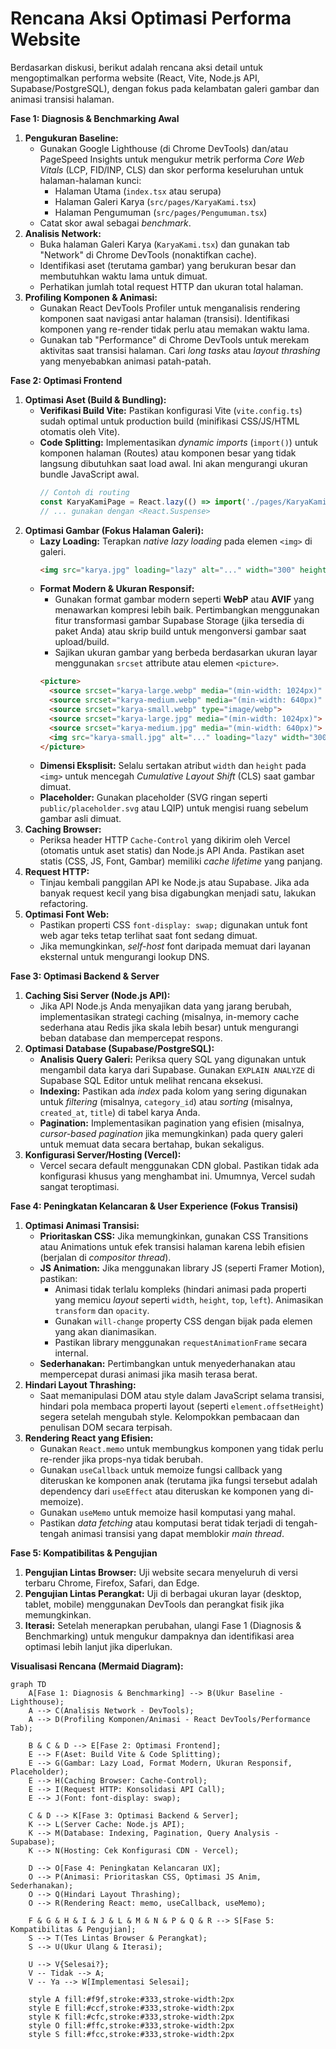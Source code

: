 # Rencana Aksi Optimasi Performa Website

Berdasarkan diskusi, berikut adalah rencana aksi detail untuk mengoptimalkan performa website (React, Vite, Node.js API, Supabase/PostgreSQL), dengan fokus pada kelambatan galeri gambar dan animasi transisi halaman.

**Fase 1: Diagnosis & Benchmarking Awal**

1.  **Pengukuran Baseline:**
    *   Gunakan Google Lighthouse (di Chrome DevTools) dan/atau PageSpeed Insights untuk mengukur metrik performa *Core Web Vitals* (LCP, FID/INP, CLS) dan skor performa keseluruhan untuk halaman-halaman kunci:
        *   Halaman Utama (`index.tsx` atau serupa)
        *   Halaman Galeri Karya (`src/pages/KaryaKami.tsx`)
        *   Halaman Pengumuman (`src/pages/Pengumuman.tsx`)
    *   Catat skor awal sebagai *benchmark*.
2.  **Analisis Network:**
    *   Buka halaman Galeri Karya (`KaryaKami.tsx`) dan gunakan tab "Network" di Chrome DevTools (nonaktifkan cache).
    *   Identifikasi aset (terutama gambar) yang berukuran besar dan membutuhkan waktu lama untuk dimuat.
    *   Perhatikan jumlah total request HTTP dan ukuran total halaman.
3.  **Profiling Komponen & Animasi:**
    *   Gunakan React DevTools Profiler untuk menganalisis rendering komponen saat navigasi antar halaman (transisi). Identifikasi komponen yang re-render tidak perlu atau memakan waktu lama.
    *   Gunakan tab "Performance" di Chrome DevTools untuk merekam aktivitas saat transisi halaman. Cari *long tasks* atau *layout thrashing* yang menyebabkan animasi patah-patah.

**Fase 2: Optimasi Frontend**

1.  **Optimasi Aset (Build & Bundling):**
    *   **Verifikasi Build Vite:** Pastikan konfigurasi Vite (`vite.config.ts`) sudah optimal untuk production build (minifikasi CSS/JS/HTML otomatis oleh Vite).
    *   **Code Splitting:** Implementasikan *dynamic imports* (`import()`) untuk komponen halaman (Routes) atau komponen besar yang tidak langsung dibutuhkan saat load awal. Ini akan mengurangi ukuran bundle JavaScript awal.
        ```typescript
        // Contoh di routing
        const KaryaKamiPage = React.lazy(() => import('./pages/KaryaKami'));
        // ... gunakan dengan <React.Suspense>
        ```
2.  **Optimasi Gambar (Fokus Halaman Galeri):**
    *   **Lazy Loading:** Terapkan *native lazy loading* pada elemen `<img>` di galeri.
        ```html
        <img src="karya.jpg" loading="lazy" alt="..." width="300" height="200" />
        ```
    *   **Format Modern & Ukuran Responsif:**
        *   Gunakan format gambar modern seperti **WebP** atau **AVIF** yang menawarkan kompresi lebih baik. Pertimbangkan menggunakan fitur transformasi gambar Supabase Storage (jika tersedia di paket Anda) atau skrip build untuk mengonversi gambar saat upload/build.
        *   Sajikan ukuran gambar yang berbeda berdasarkan ukuran layar menggunakan `srcset` attribute atau elemen `<picture>`.
        ```html
        <picture>
          <source srcset="karya-large.webp" media="(min-width: 1024px)" type="image/webp">
          <source srcset="karya-medium.webp" media="(min-width: 640px)" type="image/webp">
          <source srcset="karya-small.webp" type="image/webp">
          <source srcset="karya-large.jpg" media="(min-width: 1024px)">
          <source srcset="karya-medium.jpg" media="(min-width: 640px)">
          <img src="karya-small.jpg" alt="..." loading="lazy" width="300" height="200">
        </picture>
        ```
    *   **Dimensi Eksplisit:** Selalu sertakan atribut `width` dan `height` pada `<img>` untuk mencegah *Cumulative Layout Shift* (CLS) saat gambar dimuat.
    *   **Placeholder:** Gunakan placeholder (SVG ringan seperti `public/placeholder.svg` atau LQIP) untuk mengisi ruang sebelum gambar asli dimuat.
3.  **Caching Browser:**
    *   Periksa header HTTP `Cache-Control` yang dikirim oleh Vercel (otomatis untuk aset statis) dan Node.js API Anda. Pastikan aset statis (CSS, JS, Font, Gambar) memiliki *cache lifetime* yang panjang.
4.  **Request HTTP:**
    *   Tinjau kembali panggilan API ke Node.js atau Supabase. Jika ada banyak request kecil yang bisa digabungkan menjadi satu, lakukan refactoring.
5.  **Optimasi Font Web:**
    *   Pastikan properti CSS `font-display: swap;` digunakan untuk font web agar teks tetap terlihat saat font sedang dimuat.
    *   Jika memungkinkan, *self-host* font daripada memuat dari layanan eksternal untuk mengurangi lookup DNS.

**Fase 3: Optimasi Backend & Server**

1.  **Caching Sisi Server (Node.js API):**
    *   Jika API Node.js Anda menyajikan data yang jarang berubah, implementasikan strategi caching (misalnya, in-memory cache sederhana atau Redis jika skala lebih besar) untuk mengurangi beban database dan mempercepat respons.
2.  **Optimasi Database (Supabase/PostgreSQL):**
    *   **Analisis Query Galeri:** Periksa query SQL yang digunakan untuk mengambil data karya dari Supabase. Gunakan `EXPLAIN ANALYZE` di Supabase SQL Editor untuk melihat rencana eksekusi.
    *   **Indexing:** Pastikan ada *index* pada kolom yang sering digunakan untuk *filtering* (misalnya, `category_id`) atau *sorting* (misalnya, `created_at`, `title`) di tabel karya Anda.
    *   **Pagination:** Implementasikan pagination yang efisien (misalnya, *cursor-based pagination* jika memungkinkan) pada query galeri untuk memuat data secara bertahap, bukan sekaligus.
3.  **Konfigurasi Server/Hosting (Vercel):**
    *   Vercel secara default menggunakan CDN global. Pastikan tidak ada konfigurasi khusus yang menghambat ini. Umumnya, Vercel sudah sangat teroptimasi.

**Fase 4: Peningkatan Kelancaran & User Experience (Fokus Transisi)**

1.  **Optimasi Animasi Transisi:**
    *   **Prioritaskan CSS:** Jika memungkinkan, gunakan CSS Transitions atau Animations untuk efek transisi halaman karena lebih efisien (berjalan di *compositor thread*).
    *   **JS Animation:** Jika menggunakan library JS (seperti Framer Motion), pastikan:
        *   Animasi tidak terlalu kompleks (hindari animasi pada properti yang memicu *layout* seperti `width`, `height`, `top`, `left`). Animasikan `transform` dan `opacity`.
        *   Gunakan `will-change` property CSS dengan bijak pada elemen yang akan dianimasikan.
        *   Pastikan library menggunakan `requestAnimationFrame` secara internal.
    *   **Sederhanakan:** Pertimbangkan untuk menyederhanakan atau mempercepat durasi animasi jika masih terasa berat.
2.  **Hindari Layout Thrashing:**
    *   Saat memanipulasi DOM atau style dalam JavaScript selama transisi, hindari pola membaca properti layout (seperti `element.offsetHeight`) segera setelah mengubah style. Kelompokkan pembacaan dan penulisan DOM secara terpisah.
3.  **Rendering React yang Efisien:**
    *   Gunakan `React.memo` untuk membungkus komponen yang tidak perlu re-render jika props-nya tidak berubah.
    *   Gunakan `useCallback` untuk memoize fungsi callback yang diteruskan ke komponen anak (terutama jika fungsi tersebut adalah dependency dari `useEffect` atau diteruskan ke komponen yang di-memoize).
    *   Gunakan `useMemo` untuk memoize hasil komputasi yang mahal.
    *   Pastikan *data fetching* atau komputasi berat tidak terjadi di tengah-tengah animasi transisi yang dapat memblokir *main thread*.

**Fase 5: Kompatibilitas & Pengujian**

1.  **Pengujian Lintas Browser:** Uji website secara menyeluruh di versi terbaru Chrome, Firefox, Safari, dan Edge.
2.  **Pengujian Lintas Perangkat:** Uji di berbagai ukuran layar (desktop, tablet, mobile) menggunakan DevTools dan perangkat fisik jika memungkinkan.
3.  **Iterasi:** Setelah menerapkan perubahan, ulangi Fase 1 (Diagnosis & Benchmarking) untuk mengukur dampaknya dan identifikasi area optimasi lebih lanjut jika diperlukan.

**Visualisasi Rencana (Mermaid Diagram):**

```mermaid
graph TD
    A[Fase 1: Diagnosis & Benchmarking] --> B(Ukur Baseline - Lighthouse);
    A --> C(Analisis Network - DevTools);
    A --> D(Profiling Komponen/Animasi - React DevTools/Performance Tab);

    B & C & D --> E[Fase 2: Optimasi Frontend];
    E --> F(Aset: Build Vite & Code Splitting);
    E --> G(Gambar: Lazy Load, Format Modern, Ukuran Responsif, Placeholder);
    E --> H(Caching Browser: Cache-Control);
    E --> I(Request HTTP: Konsolidasi API Call);
    E --> J(Font: font-display: swap);

    C & D --> K[Fase 3: Optimasi Backend & Server];
    K --> L(Server Cache: Node.js API);
    K --> M(Database: Indexing, Pagination, Query Analysis - Supabase);
    K --> N(Hosting: Cek Konfigurasi CDN - Vercel);

    D --> O[Fase 4: Peningkatan Kelancaran UX];
    O --> P(Animasi: Prioritaskan CSS, Optimasi JS Anim, Sederhanakan);
    O --> Q(Hindari Layout Thrashing);
    O --> R(Rendering React: memo, useCallback, useMemo);

    F & G & H & I & J & L & M & N & P & Q & R --> S[Fase 5: Kompatibilitas & Pengujian];
    S --> T(Tes Lintas Browser & Perangkat);
    S --> U(Ukur Ulang & Iterasi);

    U --> V{Selesai?};
    V -- Tidak --> A;
    V -- Ya --> W[Implementasi Selesai];

    style A fill:#f9f,stroke:#333,stroke-width:2px
    style E fill:#ccf,stroke:#333,stroke-width:2px
    style K fill:#cfc,stroke:#333,stroke-width:2px
    style O fill:#ffc,stroke:#333,stroke-width:2px
    style S fill:#fcc,stroke:#333,stroke-width:2px
